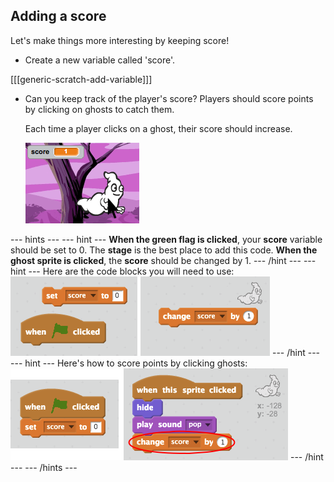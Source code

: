 ## Adding a score

Let's make things more interesting by keeping score!

+ Create a new variable called 'score'.

[[[generic-scratch-add-variable]]]

+ Can you keep track of the player's score? Players should score points by clicking on ghosts to catch them.

     Each time a player clicks on a ghost, their score should increase.

    ![Increasing score](images/ghost-score-test.png)

--- hints ---
--- hint ---
__When the green flag is clicked__, your __score__ variable should be set to 0. The __stage__ is the best place to add this code. __When the ghost sprite is clicked__, the __score__ should be changed by 1.
--- /hint ---
--- hint ---
Here are the code blocks you will need to use:
![screenshot](images/ghost-score-blocks.png)
--- /hint ---
--- hint ---
Here's how to score points by clicking ghosts:
![screenshot](images/ghost-score-code.png)
--- /hint ---
--- /hints ---

